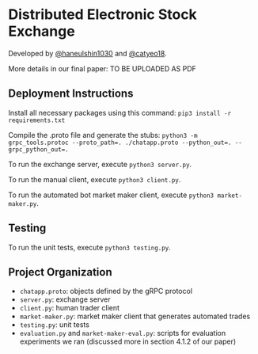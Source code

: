 # Distributed Electronic Stock Exchange

Developed by [@haneulshin1030](https://github.com/haneulshin1030) and [@catyeo18](https://github.com/catyeo18).

More details in our final paper: TO BE UPLOADED AS PDF

## Deployment Instructions

Install all necessary packages using this command:
```pip3 install -r requirements.txt```

Compile the .proto file and generate the stubs:
```python3 -m grpc_tools.protoc --proto_path=. ./chatapp.proto --python_out=. --grpc_python_out=. ```

To run the exchange server, execute `python3 server.py`.

<!-- To run each server, execute `python3 server.py --server i` for `i` in `[0, 1, 2]`. -->

To run the manual client, execute `python3 client.py`.

To run the automated bot market maker client, execute `python3 market-maker.py`.

## Testing

To run the unit tests, execute `python3 testing.py`.

## Project Organization
- `chatapp.proto`: objects defined by the gRPC protocol
- `server.py`: exchange server
- `client.py`: human trader client
- `market-maker.py`: market maker client that generates automated trades
- `testing.py`: unit tests
- `evaluation.py` and `market-maker-eval.py`: scripts for evaluation experiments we ran (discussed more in section 4.1.2 of our paper)
